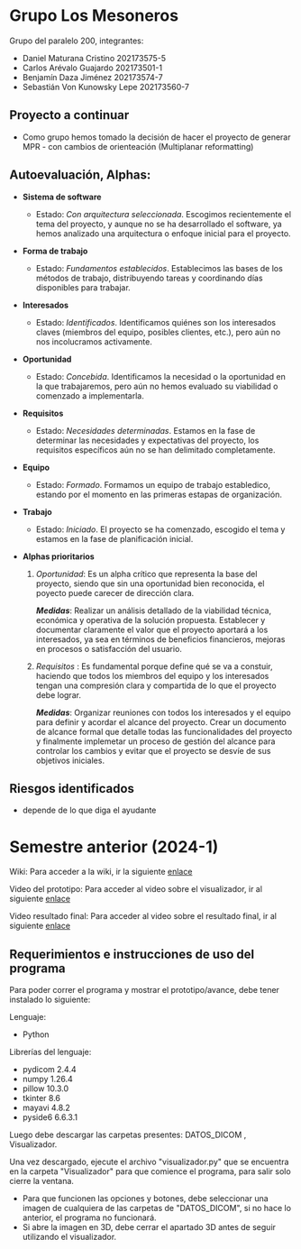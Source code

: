 # Grupo Los Mesoneros

Grupo del paralelo 200, integrantes:

- Daniel Maturana Cristino 202173575-5
- Carlos Arévalo Guajardo 202173501-1
- Benjamín Daza Jiménez 202173574-7
- Sebastián Von Kunowsky Lepe 202173560-7

## Proyecto a continuar
- Como grupo hemos tomado la decisión de hacer el proyecto de generar MPR - con cambios de orienteación (Multiplanar reformatting)
## Autoevaluación, Alphas:
* **Sistema de software**
    - Estado: _Con arquitectura seleccionada_. Escogimos recientemente el tema del proyecto, y aunque no se ha desarrollado el software, ya hemos analizado una arquitectura o enfoque inicial para el proyecto.
* **Forma de trabajo**
    - Estado: _Fundamentos establecidos_. Establecimos las bases de los métodos de trabajo, distribuyendo tareas y coordinando días disponibles para trabajar.
* **Interesados**
    - Estado: _Identificados_. Identificamos quiénes son los interesados claves (miembros del equipo, posibles clientes, etc.), pero aún no nos incolucramos activamente. 
* **Oportunidad**
    - Estado: _Concebida_. Identificamos la necesidad o la oportunidad en la que trabajaremos, pero aún no hemos evaluado su viabilidad o comenzado a implementarla.
* **Requisitos**
    - Estado: _Necesidades determinadas_. Estamos en la fase de determinar las necesidades y expectativas del proyecto, los requisitos específicos aún no se han delimitado completamente.
* **Equipo**
    - Estado: _Formado_. Formamos un equipo de trabajo establedico, estando por el momento en las primeras estapas de organización.
* **Trabajo**
    - Estado: _Iniciado_. El proyecto se ha comenzado, escogido el tema y estamos en la fase de planificación inicial.
 
*  **Alphas prioritarios**
    1. _Oportunidad_: Es un alpha crítico que representa la base del proyecto, siendo que sin una oportunidad bien reconocida, el poyecto puede carecer de dirección clara.

         **_Medidas_**: Realizar un análisis detallado de la viabilidad técnica, económica y operativa de la solución propuesta. Establecer y documentar claramente el valor que el proyecto aportará a los interesados, ya sea en términos de beneficios financieros, mejoras en procesos o satisfacción del usuario.


    2. _Requisitos_ : Es fundamental porque define qué se va a constuir, haciendo que todos los miembros del equipo y los interesados tengan una compresión clara y compartida de lo que el proyecto debe lograr.

         **_Medidas_**: Organizar reuniones con todos los interesados y el equipo para definir y acordar el alcance del proyecto. Crear un documento de alcance formal que detalle todas las funcionalidades del proyecto y finalmente implemetar un proceso de gestión del alcance para controlar los cambios y evitar que el proyecto se desvíe de sus objetivos iniciales. 
## Riesgos identificados
* depende de lo que diga el ayudante
# Semestre anterior (2024-1)
Wiki: Para acceder a la wiki, ir la siguiente [enlace](https://github.com/tylwerr/GRP-LosAnalistas-2024-PROYINF/wiki#wiki-grupo-losanalistas)

Video del prototipo: Para acceder al video sobre el visualizador, ir al siguiente [enlace](https://youtu.be/In0gr04gF_E)

Video resultado final: Para acceder al video sobre el resultado final, ir al siguiente [enlace](https://youtu.be/34fRJNLTTV0)

## Requerimientos e instrucciones de uso del programa

Para poder correr el programa y mostrar el prototipo/avance, debe tener instalado lo siguiente:

Lenguaje:
- Python 

Librerías del lenguaje:
- pydicom 2.4.4
- numpy 1.26.4
- pillow 10.3.0
- tkinter 8.6
- mayavi 4.8.2
- pyside6 6.6.3.1

Luego debe descargar las carpetas presentes: DATOS_DICOM , Visualizador.

Una vez descargado, ejecute el archivo "visualizador.py" que se encuentra en la carpeta "Visualizador" para que comience el programa, para salir solo cierre la ventana.

- Para que funcionen las opciones y botones, debe seleccionar una imagen de cualquiera de las carpetas de "DATOS_DICOM", si no hace lo anterior, el programa no funcionará.
- Si abre la imagen en 3D, debe cerrar el apartado 3D antes de seguir utilizando el visualizador. 
